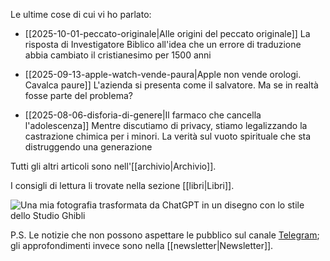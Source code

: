 Le ultime cose di cui vi ho parlato:

- [[2025-10-01-peccato-originale|Alle origini del peccato originale]] La risposta di Investigatore Biblico all'idea che un errore di traduzione abbia cambiato il cristianesimo per 1500 anni

- [[2025-09-13-apple-watch-vende-paura|Apple non vende orologi. Cavalca paure]] L'azienda si presenta come il salvatore. Ma se in realtà fosse parte del problema?

- [[2025-08-06-disforia-di-genere|Il farmaco che cancella l'adolescenza]] Mentre discutiamo di privacy, stiamo legalizzando la castrazione chimica per i minori. La verità sul vuoto spirituale che sta distruggendo una generazione

Tutti gli altri articoli sono nell'[[archivio|Archivio]].

I consigli di lettura li trovate nella sezione [[libri|Libri]].

![Una mia fotografia trasformata da ChatGPT in un disegno con lo stile dello Studio Ghibli](profilo-ghibli.jpg)

P.S. Le notizie che non possono aspettare le pubblico sul canale [Telegram](https://t.me/yuridiprodo); gli approfondimenti invece sono nella [[newsletter|Newsletter]].